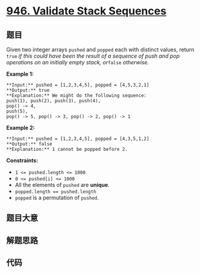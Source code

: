 # [946. Validate Stack Sequences](https://leetcode.com/problems/validate-stack-sequences)

## 题目

Given two integer arrays `pushed` and `popped` each with distinct values,
return `true` _if this could have been the result of a sequence of push and
pop operations on an initially empty stack, or_`false` _otherwise._



**Example 1:**

    
    
    **Input:** pushed = [1,2,3,4,5], popped = [4,5,3,2,1]
    **Output:** true
    **Explanation:** We might do the following sequence:
    push(1), push(2), push(3), push(4),
    pop() -> 4,
    push(5),
    pop() -> 5, pop() -> 3, pop() -> 2, pop() -> 1
    

**Example 2:**

    
    
    **Input:** pushed = [1,2,3,4,5], popped = [4,3,5,1,2]
    **Output:** false
    **Explanation:** 1 cannot be popped before 2.
    



**Constraints:**

  * `1 <= pushed.length <= 1000`
  * `0 <= pushed[i] <= 1000`
  * All the elements of `pushed` are **unique**.
  * `popped.length == pushed.length`
  * `popped` is a permutation of `pushed`.


## 题目大意

## 解题思路

## 代码

```javascript

```
